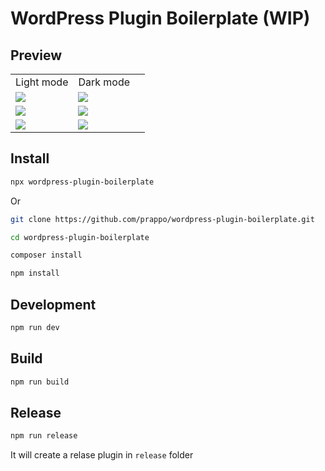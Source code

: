 # WordPress Plugin Boilerplate (WIP)
## Preview
<table>
<tr>
<td>Light mode</td>
<td>Dark mode</td>
</tr>
<tr>
<td>
<img src="artworks/images/dashboard-light.png" />
</td>
<td>
<img src="artworks/images/dashboard-dark.png" />
</td>

</tr>
<tr>
<td>
<img src="artworks/images/inbox-light.png" />
</td>
<td>
<img src="artworks/images/inbox-dark.png" />
</td>

</tr>
<tr>
<td>
<img src="artworks/images/settings-light.png" />
</td>
<td>
<img src="artworks/images/settings-dark.png" />
</td>
<td></td>

</tr>
</table>

## Install
```bash
npx wordpress-plugin-boilerplate
```
Or 
```bash
git clone https://github.com/prappo/wordpress-plugin-boilerplate.git
```
```bash
cd wordpress-plugin-boilerplate
```
```bash
composer install
```
```bash
npm install
```

## Development

```bash
npm run dev
```

## Build

```bash
npm run build
```

## Release

```bash
npm run release
```

It will create a relase plugin in `release` folder
